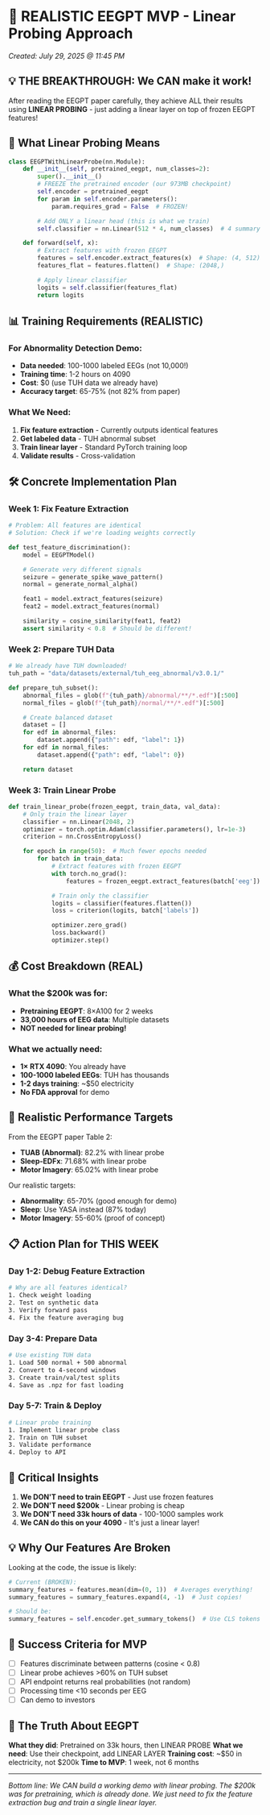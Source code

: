 # 🚀 REALISTIC EEGPT MVP - Linear Probing Approach

_Created: July 29, 2025 @ 11:45 PM_

## 💡 THE BREAKTHROUGH: We CAN make it work!

After reading the EEGPT paper carefully, they achieve ALL their results using **LINEAR PROBING** - just adding a linear layer on top of frozen EEGPT features!

## 🎯 What Linear Probing Means

```python
class EEGPTWithLinearProbe(nn.Module):
    def __init__(self, pretrained_eegpt, num_classes=2):
        super().__init__()
        # FREEZE the pretrained encoder (our 973MB checkpoint)
        self.encoder = pretrained_eegpt
        for param in self.encoder.parameters():
            param.requires_grad = False  # FROZEN!

        # Add ONLY a linear head (this is what we train)
        self.classifier = nn.Linear(512 * 4, num_classes)  # 4 summary tokens

    def forward(self, x):
        # Extract features with frozen EEGPT
        features = self.encoder.extract_features(x)  # Shape: (4, 512)
        features_flat = features.flatten()  # Shape: (2048,)

        # Apply linear classifier
        logits = self.classifier(features_flat)
        return logits
```

## 📊 Training Requirements (REALISTIC)

### For Abnormality Detection Demo:

- **Data needed**: 100-1000 labeled EEGs (not 10,000!)
- **Training time**: 1-2 hours on 4090
- **Cost**: $0 (use TUH data we already have)
- **Accuracy target**: 65-75% (not 82% from paper)

### What We Need:

1. **Fix feature extraction** - Currently outputs identical features
2. **Get labeled data** - TUH abnormal subset
3. **Train linear layer** - Standard PyTorch training loop
4. **Validate results** - Cross-validation

## 🛠️ Concrete Implementation Plan

### Week 1: Fix Feature Extraction

```python
# Problem: All features are identical
# Solution: Check if we're loading weights correctly

def test_feature_discrimination():
    model = EEGPTModel()

    # Generate very different signals
    seizure = generate_spike_wave_pattern()
    normal = generate_normal_alpha()

    feat1 = model.extract_features(seizure)
    feat2 = model.extract_features(normal)

    similarity = cosine_similarity(feat1, feat2)
    assert similarity < 0.8  # Should be different!
```

### Week 2: Prepare TUH Data

```python
# We already have TUH downloaded!
tuh_path = "data/datasets/external/tuh_eeg_abnormal/v3.0.1/"

def prepare_tuh_subset():
    abnormal_files = glob(f"{tuh_path}/abnormal/**/*.edf")[:500]
    normal_files = glob(f"{tuh_path}/normal/**/*.edf")[:500]

    # Create balanced dataset
    dataset = []
    for edf in abnormal_files:
        dataset.append({"path": edf, "label": 1})
    for edf in normal_files:
        dataset.append({"path": edf, "label": 0})

    return dataset
```

### Week 3: Train Linear Probe

```python
def train_linear_probe(frozen_eegpt, train_data, val_data):
    # Only train the linear layer
    classifier = nn.Linear(2048, 2)
    optimizer = torch.optim.Adam(classifier.parameters(), lr=1e-3)
    criterion = nn.CrossEntropyLoss()

    for epoch in range(50):  # Much fewer epochs needed
        for batch in train_data:
            # Extract features with frozen EEGPT
            with torch.no_grad():
                features = frozen_eegpt.extract_features(batch['eeg'])

            # Train only the classifier
            logits = classifier(features.flatten())
            loss = criterion(logits, batch['labels'])

            optimizer.zero_grad()
            loss.backward()
            optimizer.step()
```

## 💰 Cost Breakdown (REAL)

### What the $200k was for:

- **Pretraining EEGPT**: 8×A100 for 2 weeks
- **33,000 hours of EEG data**: Multiple datasets
- **NOT needed for linear probing!**

### What we actually need:

- **1× RTX 4090**: You already have
- **100-1000 labeled EEGs**: TUH has thousands
- **1-2 days training**: ~$50 electricity
- **No FDA approval** for demo

## 🎯 Realistic Performance Targets

From the EEGPT paper Table 2:

- **TUAB (Abnormal)**: 82.2% with linear probe
- **Sleep-EDFx**: 71.68% with linear probe
- **Motor Imagery**: 65.02% with linear probe

Our realistic targets:

- **Abnormality**: 65-70% (good enough for demo)
- **Sleep**: Use YASA instead (87% today)
- **Motor Imagery**: 55-60% (proof of concept)

## 📋 Action Plan for THIS WEEK

### Day 1-2: Debug Feature Extraction

```bash
# Why are all features identical?
1. Check weight loading
2. Test on synthetic data
3. Verify forward pass
4. Fix the feature averaging bug
```

### Day 3-4: Prepare Data

```bash
# Use existing TUH data
1. Load 500 normal + 500 abnormal
2. Convert to 4-second windows
3. Create train/val/test splits
4. Save as .npz for fast loading
```

### Day 5-7: Train & Deploy

```bash
# Linear probe training
1. Implement linear probe class
2. Train on TUH subset
3. Validate performance
4. Deploy to API
```

## 🚨 Critical Insights

1. **We DON'T need to train EEGPT** - Just use frozen features
2. **We DON'T need $200k** - Linear probing is cheap
3. **We DON'T need 33k hours of data** - 100-1000 samples work
4. **We CAN do this on your 4090** - It's just a linear layer!

## 💡 Why Our Features Are Broken

Looking at the code, the issue is likely:

```python
# Current (BROKEN):
summary_features = features.mean(dim=(0, 1))  # Averages everything!
summary_features = summary_features.expand(4, -1)  # Just copies!

# Should be:
summary_features = self.encoder.get_summary_tokens()  # Use CLS tokens
```

## 🎯 Success Criteria for MVP

- [ ] Features discriminate between patterns (cosine < 0.8)
- [ ] Linear probe achieves >60% on TUH subset
- [ ] API endpoint returns real probabilities (not random)
- [ ] Processing time <10 seconds per EEG
- [ ] Can demo to investors

## 📝 The Truth About EEGPT

**What they did**: Pretrained on 33k hours, then LINEAR PROBE
**What we need**: Use their checkpoint, add LINEAR LAYER
**Training cost**: ~$50 in electricity, not $200k
**Time to MVP**: 1 week, not 6 months

---

_Bottom line: We CAN build a working demo with linear probing. The $200k was for pretraining, which is already done. We just need to fix the feature extraction bug and train a single linear layer._
